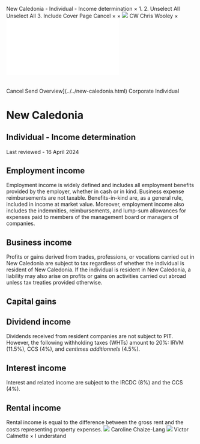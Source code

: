 New Caledonia - Individual - Income determination
×
1.
2.
Unselect All
Unselect All
3.
Include Cover Page
Cancel
×
×
![](../../-/media/world-wide-tax-summaries/attachments/global---chris-wooley.ashx%3Frev=ac5e5f3223b34096b1afc2a6009c7320&revision=ac5e5f32-23b3-4096-b1af-c2a6009c7320&hash=859B7ADC84DC2CBEC9760E9E6EE7DE6D0A8BFCDF)
CW
Chris Wooley
×
![](income-determination.html)
######
Cancel
Send
Overview](../../new-caledonia.html)
Corporate
Individual
# New Caledonia
## Individual - Income determination
Last reviewed - 16 April 2024
## Employment income
Employment income is widely defined and includes all employment benefits provided by the employer, whether in cash or in kind. Business expense reimbursements are not taxable. Benefits-in-kind are, as a general rule, included in income at market value. Moreover, employment income also includes the indemnities, reimbursements, and lump-sum allowances for expenses paid to members of the management board or managers of companies.
## Business income
Profits or gains derived from trades, professions, or vocations carried out in New Caledonia are subject to tax regardless of whether the individual is resident of New Caledonia. If the individual is resident in New Caledonia, a liability may also arise on profits or gains on activities carried out abroad unless tax treaties provided otherwise.
## Capital gains
## Dividend income
Dividends received from resident companies are not subject to PIT. However, the following withholding taxes (WHTs) amount to 20%: IRVM (11.5%), CCS (4%), and *centimes additionnels* (4.5%).
## Interest income
Interest and related income are subject to the IRCDC (8%) and the CCS (4%).
## Rental income
Rental income is equal to the difference between the gross rent and the costs representing property expenses.
![](../../-/media/world-wide-tax-summaries/newcaledoniacaroline-chaizelangnew-caledonia--caroline-chaizelangjpg20240416232246249.ashx%3Frev=bb6b24d6698e478ca0f1e47e1e23ee1c&revision=bb6b24d6-698e-478c-a0f1-e47e1e23ee1c&hash=C1CE58E09309F51F870138A3461991DE9280E094)
Caroline Chaize-Lang
![](../../-/media/world-wide-tax-summaries/newcaledoniavictor-calmettenew-caledonia--victor-calmettepng20240416232434700.ashx%3Frev=f9bac96923cc49649ec6d24c19814657&revision=f9bac969-23cc-4964-9ec6-d24c19814657&hash=EC1864A40FCE3E92AA998502DBBD9BA5E8C58C05)
Victor Calmette
×
I understand
